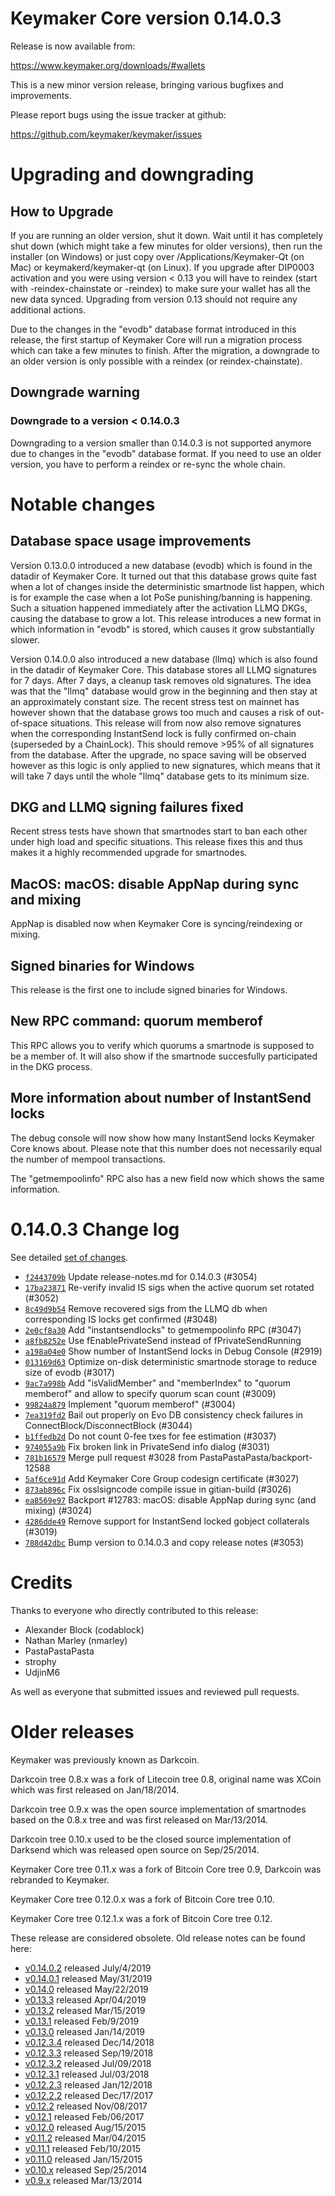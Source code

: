 Keymaker Core version 0.14.0.3
==========================

Release is now available from:

  <https://www.keymaker.org/downloads/#wallets>

This is a new minor version release, bringing various bugfixes and improvements.

Please report bugs using the issue tracker at github:

  <https://github.com/keymaker/keymaker/issues>


Upgrading and downgrading
=========================

How to Upgrade
--------------

If you are running an older version, shut it down. Wait until it has completely
shut down (which might take a few minutes for older versions), then run the
installer (on Windows) or just copy over /Applications/Keymaker-Qt (on Mac) or
keymakerd/keymaker-qt (on Linux). If you upgrade after DIP0003 activation and you were
using version < 0.13 you will have to reindex (start with -reindex-chainstate
or -reindex) to make sure your wallet has all the new data synced. Upgrading from
version 0.13 should not require any additional actions.

Due to the changes in the "evodb" database format introduced in this release, the
first startup of Keymaker Core will run a migration process which can take a few minutes
to finish. After the migration, a downgrade to an older version is only possible with
a reindex (or reindex-chainstate).

Downgrade warning
-----------------

### Downgrade to a version < 0.14.0.3

Downgrading to a version smaller than 0.14.0.3 is not supported anymore due to changes
in the "evodb" database format. If you need to use an older version, you have to perform
a reindex or re-sync the whole chain.

Notable changes
===============

Database space usage improvements
--------------------------------
Version 0.13.0.0 introduced a new database (evodb) which is found in the datadir of Keymaker Core. It turned
out that this database grows quite fast when a lot of changes inside the deterministic smartnode list happen,
which is for example the case when a lot PoSe punishing/banning is happening. Such a situation happened
immediately after the activation LLMQ DKGs, causing the database to grow a lot. This release introduces
a new format in which information in "evodb" is stored, which causes it grow substantially slower.  

Version 0.14.0.0 also introduced a new database (llmq) which is also found in the datadir of Keymaker Core.
This database stores all LLMQ signatures for 7 days. After 7 days, a cleanup task removes old signatures.
The idea was that the "llmq" database would grow in the beginning and then stay at an approximately constant
size. The recent stress test on mainnet has however shown that the database grows too much and causes a risk
of out-of-space situations. This release will from now also remove signatures when the corresponding InstantSend
lock is fully confirmed on-chain (superseded by a ChainLock). This should remove >95% of all signatures from
the database. After the upgrade, no space saving will be observed however as this logic is only applied to new
signatures, which means that it will take 7 days until the whole "llmq" database gets to its minimum size.

DKG and LLMQ signing failures fixed
-----------------------------------
Recent stress tests have shown that smartnodes start to ban each other under high load and specific situations.
This release fixes this and thus makes it a highly recommended upgrade for smartnodes.

MacOS: macOS: disable AppNap during sync and mixing
---------------------------------------------------
AppNap is disabled now when Keymaker Core is syncing/reindexing or mixing.

Signed binaries for Windows
---------------------------
This release is the first one to include signed binaries for Windows.

New RPC command: quorum memberof <proTxHash>
--------------------------------------------
This RPC allows you to verify which quorums a smartnode is supposed to be a member of. It will also show
if the smartnode succesfully participated in the DKG process.

More information about number of InstantSend locks
--------------------------------------------------
The debug console will now show how many InstantSend locks Keymaker Core knows about. Please note that this number
does not necessarily equal the number of mempool transactions.

The "getmempoolinfo" RPC also has a new field now which shows the same information.

0.14.0.3 Change log
===================

See detailed [set of changes](https://github.com/keymaker/keymaker/compare/v0.14.0.2...keymaker:v0.14.0.3).

- [`f2443709b`](https://github.com/keymaker/keymaker/commit/f2443709b) Update release-notes.md for 0.14.0.3 (#3054)
- [`17ba23871`](https://github.com/keymaker/keymaker/commit/17ba23871) Re-verify invalid IS sigs when the active quorum set rotated (#3052)
- [`8c49d9b54`](https://github.com/keymaker/keymaker/commit/8c49d9b54) Remove recovered sigs from the LLMQ db when corresponding IS locks get confirmed (#3048)
- [`2e0cf8a30`](https://github.com/keymaker/keymaker/commit/2e0cf8a30) Add "instantsendlocks" to getmempoolinfo RPC (#3047)
- [`a8fb8252e`](https://github.com/keymaker/keymaker/commit/a8fb8252e) Use fEnablePrivateSend instead of fPrivateSendRunning
- [`a198a04e0`](https://github.com/keymaker/keymaker/commit/a198a04e0) Show number of InstantSend locks in Debug Console (#2919)
- [`013169d63`](https://github.com/keymaker/keymaker/commit/013169d63) Optimize on-disk deterministic smartnode storage to reduce size of evodb (#3017)
- [`9ac7a998b`](https://github.com/keymaker/keymaker/commit/9ac7a998b) Add "isValidMember" and "memberIndex" to "quorum memberof" and allow to specify quorum scan count (#3009)
- [`99824a879`](https://github.com/keymaker/keymaker/commit/99824a879) Implement "quorum memberof" (#3004)
- [`7ea319fd2`](https://github.com/keymaker/keymaker/commit/7ea319fd2) Bail out properly on Evo DB consistency check failures in ConnectBlock/DisconnectBlock (#3044)
- [`b1ffedb2d`](https://github.com/keymaker/keymaker/commit/b1ffedb2d) Do not count 0-fee txes for fee estimation (#3037)
- [`974055a9b`](https://github.com/keymaker/keymaker/commit/974055a9b) Fix broken link in PrivateSend info dialog (#3031)
- [`781b16579`](https://github.com/keymaker/keymaker/commit/781b16579) Merge pull request #3028 from PastaPastaPasta/backport-12588
- [`5af6ce91d`](https://github.com/keymaker/keymaker/commit/5af6ce91d) Add Keymaker Core Group codesign certificate (#3027)
- [`873ab896c`](https://github.com/keymaker/keymaker/commit/873ab896c) Fix osslsigncode compile issue in gitian-build (#3026)
- [`ea8569e97`](https://github.com/keymaker/keymaker/commit/ea8569e97) Backport #12783: macOS: disable AppNap during sync (and mixing) (#3024)
- [`4286dde49`](https://github.com/keymaker/keymaker/commit/4286dde49) Remove support for InstantSend locked gobject collaterals (#3019)
- [`788d42dbc`](https://github.com/keymaker/keymaker/commit/788d42dbc) Bump version to 0.14.0.3 and copy release notes (#3053)

Credits
=======

Thanks to everyone who directly contributed to this release:

- Alexander Block (codablock)
- Nathan Marley (nmarley)
- PastaPastaPasta
- strophy
- UdjinM6

As well as everyone that submitted issues and reviewed pull requests.

Older releases
==============

Keymaker was previously known as Darkcoin.

Darkcoin tree 0.8.x was a fork of Litecoin tree 0.8, original name was XCoin
which was first released on Jan/18/2014.

Darkcoin tree 0.9.x was the open source implementation of smartnodes based on
the 0.8.x tree and was first released on Mar/13/2014.

Darkcoin tree 0.10.x used to be the closed source implementation of Darksend
which was released open source on Sep/25/2014.

Keymaker Core tree 0.11.x was a fork of Bitcoin Core tree 0.9,
Darkcoin was rebranded to Keymaker.

Keymaker Core tree 0.12.0.x was a fork of Bitcoin Core tree 0.10.

Keymaker Core tree 0.12.1.x was a fork of Bitcoin Core tree 0.12.

These release are considered obsolete. Old release notes can be found here:

- [v0.14.0.2](https://github.com/keymaker/keymaker/blob/master/doc/release-notes/keymaker/release-notes-0.14.0.2.md) released July/4/2019
- [v0.14.0.1](https://github.com/keymaker/keymaker/blob/master/doc/release-notes/keymaker/release-notes-0.14.0.1.md) released May/31/2019
- [v0.14.0](https://github.com/keymaker/keymaker/blob/master/doc/release-notes/keymaker/release-notes-0.14.0.md) released May/22/2019
- [v0.13.3](https://github.com/keymaker/keymaker/blob/master/doc/release-notes/keymaker/release-notes-0.13.3.md) released Apr/04/2019
- [v0.13.2](https://github.com/keymaker/keymaker/blob/master/doc/release-notes/keymaker/release-notes-0.13.2.md) released Mar/15/2019
- [v0.13.1](https://github.com/keymaker/keymaker/blob/master/doc/release-notes/keymaker/release-notes-0.13.1.md) released Feb/9/2019
- [v0.13.0](https://github.com/keymaker/keymaker/blob/master/doc/release-notes/keymaker/release-notes-0.13.0.md) released Jan/14/2019
- [v0.12.3.4](https://github.com/keymaker/keymaker/blob/master/doc/release-notes/keymaker/release-notes-0.12.3.4.md) released Dec/14/2018
- [v0.12.3.3](https://github.com/keymaker/keymaker/blob/master/doc/release-notes/keymaker/release-notes-0.12.3.3.md) released Sep/19/2018
- [v0.12.3.2](https://github.com/keymaker/keymaker/blob/master/doc/release-notes/keymaker/release-notes-0.12.3.2.md) released Jul/09/2018
- [v0.12.3.1](https://github.com/keymaker/keymaker/blob/master/doc/release-notes/keymaker/release-notes-0.12.3.1.md) released Jul/03/2018
- [v0.12.2.3](https://github.com/keymaker/keymaker/blob/master/doc/release-notes/keymaker/release-notes-0.12.2.3.md) released Jan/12/2018
- [v0.12.2.2](https://github.com/keymaker/keymaker/blob/master/doc/release-notes/keymaker/release-notes-0.12.2.2.md) released Dec/17/2017
- [v0.12.2](https://github.com/keymaker/keymaker/blob/master/doc/release-notes/keymaker/release-notes-0.12.2.md) released Nov/08/2017
- [v0.12.1](https://github.com/keymaker/keymaker/blob/master/doc/release-notes/keymaker/release-notes-0.12.1.md) released Feb/06/2017
- [v0.12.0](https://github.com/keymaker/keymaker/blob/master/doc/release-notes/keymaker/release-notes-0.12.0.md) released Aug/15/2015
- [v0.11.2](https://github.com/keymaker/keymaker/blob/master/doc/release-notes/keymaker/release-notes-0.11.2.md) released Mar/04/2015
- [v0.11.1](https://github.com/keymaker/keymaker/blob/master/doc/release-notes/keymaker/release-notes-0.11.1.md) released Feb/10/2015
- [v0.11.0](https://github.com/keymaker/keymaker/blob/master/doc/release-notes/keymaker/release-notes-0.11.0.md) released Jan/15/2015
- [v0.10.x](https://github.com/keymaker/keymaker/blob/master/doc/release-notes/keymaker/release-notes-0.10.0.md) released Sep/25/2014
- [v0.9.x](https://github.com/keymaker/keymaker/blob/master/doc/release-notes/keymaker/release-notes-0.9.0.md) released Mar/13/2014

